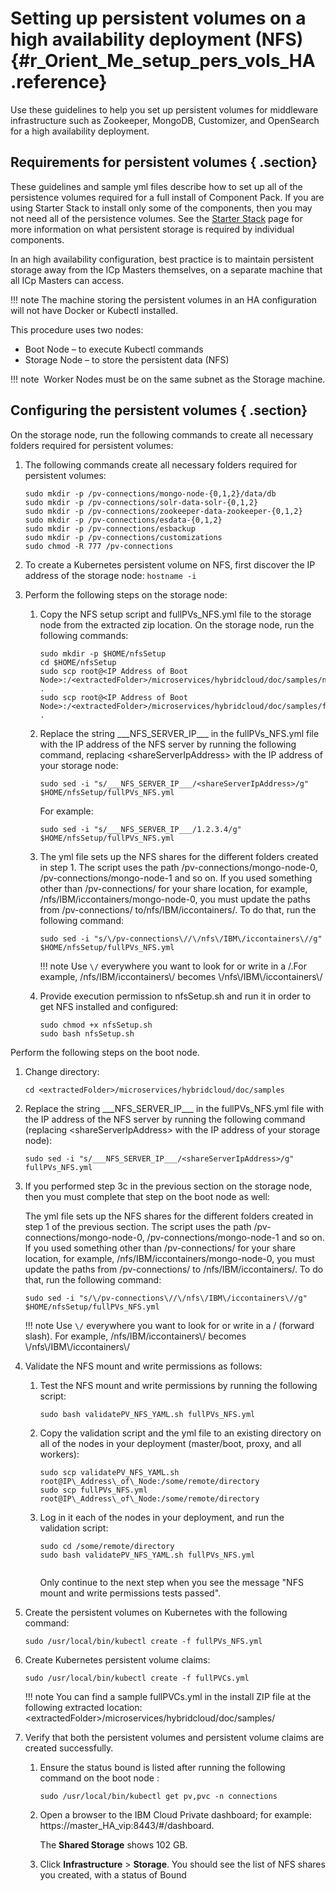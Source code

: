 # Setting up persistent volumes on a high availability deployment \(NFS\) {#r_Orient_Me_setup_pers_vols_HA .reference}

Use these guidelines to help you set up persistent volumes for middleware infrastructure such as Zookeeper, MongoDB, Customizer, and OpenSearch for a high availability deployment.

## Requirements for persistent volumes { .section}

These guidelines and sample yml files describe how to set up all of the persistence volumes required for a full install of Component Pack. If you are using Starter Stack to install only some of the components, then you may not need all of the persistence volumes. See the [Starter Stack](c_OM_install_starter_stacks.md) page for more information on what persistent storage is required by individual components.

In an high availability configuration, best practice is to maintain persistent storage away from the ICp Masters themselves, on a separate machine that all ICp Masters can access.  

!!! note
    The machine storing the persistent volumes in an HA configuration will not have Docker or Kubectl installed. 

This procedure uses two nodes:

-   Boot Node – to execute Kubectl commands
-   Storage Node – to store the persistent data \(NFS\)

!!! note
     Worker Nodes must be on the same subnet as the Storage machine.

## Configuring the persistent volumes { .section}

On the storage node, run the following commands to create all necessary folders required for persistent volumes:

1.  The following commands create all necessary folders required for persistent volumes:

    ```
    sudo mkdir -p /pv-connections/mongo-node-{0,1,2}/data/db
    sudo mkdir -p /pv-connections/solr-data-solr-{0,1,2}
    sudo mkdir -p /pv-connections/zookeeper-data-zookeeper-{0,1,2}
    sudo mkdir -p /pv-connections/esdata-{0,1,2}
    sudo mkdir -p /pv-connections/esbackup
    sudo mkdir -p /pv-connections/customizations
    sudo chmod -R 777 /pv-connections 
    ```

2.  To create a Kubernetes persistent volume on NFS, first discover the IP address of the storage node: `hostname -i`
3.  Perform the following steps on the storage node:
    1.  Copy the NFS setup script and fullPVs\_NFS.yml file to the storage node from the extracted zip location. On the storage node, run the following commands:

        ```
        sudo mkdir -p $HOME/nfsSetup 
        cd $HOME/nfsSetup 
        sudo scp root@<IP Address of Boot Node>:/<extractedFolder>/microservices/hybridcloud/doc/samples/nfsSetup.sh . 
        sudo scp root@<IP Address of Boot Node>:/<extractedFolder>/microservices/hybridcloud/doc/samples/fullPVs_NFS.yml .
        ```

    2.  Replace the string \_\_\_NFS\_SERVER\_IP\_\_\_ in the fullPVs\_NFS.yml file with the IP address of the NFS server by running the following command, replacing <shareServerIpAddress\> with the IP address of your storage node:

        ```
        sudo sed -i "s/___NFS_SERVER_IP___/<shareServerIpAddress>/g" $HOME/nfsSetup/fullPVs_NFS.yml
        
        ```

        For example:

        ```
        sudo sed -i "s/___NFS_SERVER_IP___/1.2.3.4/g" $HOME/nfsSetup/fullPVs_NFS.yml
        ```

    3.  The yml file sets up the NFS shares for the different folders created in step 1. The script uses the path /pv-connections/mongo-node-0, /pv-connections/mongo-node-1 and so on. If you used something other than /pv-connections/ for your share location, for example, /nfs/IBM/iccontainers/mongo-node-0, you must update the paths from /pv-connections/ to/nfs/IBM/iccontainers/. To do that, run the following command:

        ```
        sudo sed -i "s/\/pv-connections\//\/nfs\/IBM\/iccontainers\//g" $HOME/nfsSetup/fullPVs_NFS.yml
        ```

        !!! note
    Use `\/` everywhere you want to look for or write in a /.For example, /nfs/IBM/iccontainers\\/ becomes \\/nfs\\/IBM\\/iccontainers\\/

    4.  Provide execution permission to nfsSetup.sh and run it in order to get NFS installed and configured:

        ```
        sudo chmod +x nfsSetup.sh
        sudo bash nfsSetup.sh
        ```


Perform the following steps on the boot node.

1.  Change directory:

    ```
    cd <extractedFolder>/microservices/hybridcloud/doc/samples
    ```

2.  Replace the string \_\_\_NFS\_SERVER\_IP\_\_\_ in the fullPVs\_NFS.yml file with the IP address of the NFS server by running the following command \(replacing <shareServerIpAddress\> with the IP address of your storage node\):

    ```
    sudo sed -i "s/___NFS_SERVER_IP___/<shareServerIpAddress>/g" fullPVs_NFS.yml
    ```

3.  If you performed step 3c in the previous section on the storage node, then you must complete that step on the boot node as well:

    The yml file sets up the NFS shares for the different folders created in step 1 of the previous section. The script uses the path /pv-connections/mongo-node-0, /pv-connections/mongo-node-1 and so on. If you used something other than /pv-connections/ for your share location, for example, /nfs/IBM/iccontainers/mongo-node-0, you must update the paths from /pv-connections/ to /nfs/IBM/iccontainers/. To do that, run the following command:

    ```
    sudo sed -i "s/\/pv-connections\//\/nfs\/IBM\/iccontainers\//g" $HOME/nfsSetup/fullPVs_NFS.yml
    ```

    !!! note
    Use `\/` everywhere you want to look for or write in a / \(forward slash\). For example, /nfs/IBM/iccontainers\\/ becomes \\/nfs\\/IBM\\/iccontainers\\/

4.  Validate the NFS mount and write permissions as follows:
    1.  Test the NFS mount and write permissions by running the following script:

        ```
        sudo bash validatePV_NFS_YAML.sh fullPVs_NFS.yml
        ```

    2.  Copy the validation script and the yml file to an existing directory on all of the nodes in your deployment \(master/boot, proxy, and all workers\):

        ```
        sudo scp validatePV_NFS_YAML.sh root@IP\_Address\_of\_Node:/some/remote/directory
        sudo scp fullPVs_NFS.yml root@IP\_Address\_of\_Node:/some/remote/directory
        
        ```

    3.  Log in it each of the nodes in your deployment, and run the validation script:

        ```
        sudo cd /some/remote/directory
        sudo bash validatePV_NFS_YAML.sh fullPVs_NFS.yml
        
        ```

        ```

        ```

        Only continue to the next step when you see the message "NFS mount and write permissions tests passed".

5.  Create the persistent volumes on Kubernetes with the following command:

    ```
    sudo /usr/local/bin/kubectl create -f fullPVs_NFS.yml
    ```

6.  Create Kubernetes persistent volume claims:

    ```
    sudo /usr/local/bin/kubectl create -f fullPVCs.yml
    ```

    !!! note
    You can find a sample fullPVCs.yml in the install ZIP file at the following extracted location: <extractedFolder\>/microservices/hybridcloud/doc/samples/

7.  Verify that both the persistent volumes and persistent volume claims are created successfully.
    1.  Ensure the status bound is listed after running the following command on the boot node :

        ```
        sudo /usr/local/bin/kubectl get pv,pvc -n connections
        ```

    2.  Open a browser to the IBM Cloud Private dashboard; for example: https://master\_HA\_vip:8443/\#/dashboard.

        The **Shared Storage** shows 102 GB.

    3.  Click **Infrastructure** \> **Storage**. You should see the list of NFS shares you created, with a status of Bound

